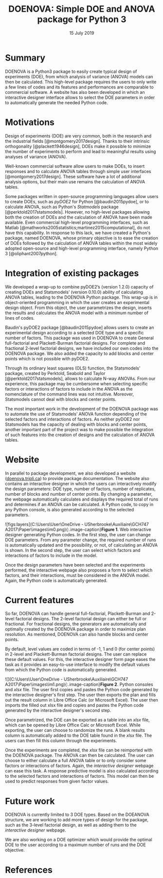 ﻿---
title: 'DOENOVA: Simple DOE and ANOVA package for Python 3'
tags:
  - DOE
  - ANOVA
  - Python
  - N-way ANOVA
authors:
  - name: Francis B. Lavoie
    affiliation: 1
  - name: Ryan Gosselin
    affiliation: 1
affiliations:
 - name: Universite de Sherbrooke, Faculty of Engineering, Department of Chemical & Biotechnological Engineering, 2500 boul. de l'Universite, Sherbrooke, QC, Canada, J1K 2R1
date: 15 July 2019
bibliography: references.bib
---



# Summary

DOENOVA is a Python3 package to easily create typical design of experiments (DOE), from which analysis of variance (ANOVA) models can then be calculated. This high-level package requires the users to only write a few lines of codes and its features and performances are comparable to commercial software. A website has also been developed in which an interactive designer interface allows to select the DOE parameters in order to automatically generate the needed Python code.


# Motivations

Design of experiments (DOE) are very common, both in the research and the industrial fields \[@montgomery2017design]. Thanks to their intrinsic orthogonality \[@plackett1946design], DOEs make it possible to minimize the number of experiments to perform and lead to meaningful results using analyses of variance (ANOVA). 

Well-known commercial software allow users to make DOEs, to insert responses and to calculate ANOVA tables through simple user interfaces [@montgomery2017design]. These software have a lot of additional analysis options, but their main use remains the calculation of ANOVA tables. 

Some packages written in open-source programming languages allow users to create DOEs, such as *pyDOE2* for Python [@baudin2015pydoe], or to calculate ANOVA, such as Python's *Statmodels* package [@perktold2017statsmodels]. However, no high-level packages allowing both the creation of DOEs and the calculation of ANOVA have been made available. Even commercial high-level programming interfaces, such as Matlab [@mathworks2005statistics;martinez2015computational], do not have this capability. In response to this lack, we have created a Python's package, named DOENOVA, whose primary objective is to ease the creation of DOEs followed by the calculation of ANOVA tables within the most widely adopted open-source and high-level programming interface, namely Python 3 [@oliphant2007python].



# Integration of existing packages

We developed a wrap-up to combine pyDOE2’s (version 1.2.0) capacity of creating DOEs and Statsmodels’ (version 0.10.0) ability of calculating ANOVA tables, leading to the DOENOVA Python package. This wrap-up is in object-oriented programming in which the user creates an experimental design object. From this object, the user parametrizes the design, inserts the results and calculates the ANOVA model with a minimum number of lines of codes.

Baudin's pyDOE2 package [@baudin2015pydoe] allows users to create an experimental design according to a selected DOE type and a specific number of factors. This package was used in DOENOVA to create General full-factorial and Plackett-Burman factorial designs. For complete and fractional 2-level factorial designs, we have included our own codes into the DOENOVA package. We also added the capacity to add blocks and center points which is not possible with pyDOE2.

Through its ordinary least squares (OLS) function, the Statsmodels' package, created by Perktold, Seabold and Taylor [@perktold2017statsmodels], allows to calculate N-way ANOVAs. From our experience, this package may be cumbersome when selecting specific factors or interactions of factors to include in the ANOVA as the nomenclature of the command lines was not intuitive. Moreover, Statsmodels cannot deal with blocks and center points.

The most important work in the development of the DOENOVA package was to automate the use of Statsmodels’ ANOVA function depending of the selected factors and interactions of factors. As neither pyDOE2 nor Statsmodels has the capacity of dealing with blocks and center points, another important part of the project was to make possible the integration of such features into the creation of designs and the calculation of ANOVA tables.



# Website

In parallel to package development, we also developed a website ([doenova.tripli.ca](http://doenova.tripli.ca)) to provide package documentation. The website also contains an interactive designer in which the users can interactively modify the design parameters: DOE type, number of factors, number of replicates, number of blocks and number of center points. By changing a parameter, the webpage automatically calculates and displays the required total of runs and determines if an ANOVA can be calculated. A Python code, to copy in any Python console, is also generated according to the selected parameters. 

![figs:layers](C:\Users\User\OneDrive - USherbrooke\Auxiliaire\GCH747 A2017\Paper\images\im0.png){:.image-caption}**Figure 1**. Web interactive designer generating Python codes. In the first step, the user can change DOE parameters. From any parameter change, the required number of runs is automatically updated and the possibility, or not, of calculating an ANOVA is shown. In the second step, the user can select which factors and interactions of factors to include in the model.

Once the design parameters have been selected and the experiments performed, the interactive webpage also proposes a form to select which factors, and their interactions, must be considered in the ANOVA model. Again, the Python code is automatically generated.



# Current features

So far, DOENOVA can handle general full-factorial, Plackett-Burman and 2-level factorial designs. The 2-level factorial design can either be full or fractional. For fractional designs, the generators are automatically and optimally created by the DOENOVA package in order to maximize plan resolution. As mentioned, DOENOVA can also handle blocks and center points.

By default, level values are coded in terms of -1, 1 and 0 (for center points) in 2-level and Plackett-Burman factorial designs. The user can replace these default values. For this, the interactive designer form page eases the task as it provides an easy-to-use interface to modify the default values from which the Python code is automatically generated.

![](C:\Users\User\OneDrive - USherbrooke\Auxiliaire\GCH747 A2017\Paper\images\im1.png){:.image-caption}**Figure 2**. Python consoles and *xlsx* file. The user first copies and pastes the Python code generated by the interactive designer's first step. The user then exports the plan and fills out the result column in Libre Office Calc (or Microsoft Excel). The user then imports the filled out xlsx file and copies and pastes the Python code generated by the interactive designer's second step.



Once parametrized, the DOE can be exported as a table into an *xlsx* file, which can be opened by Libre Office Calc or Microsoft Excel. While exporting, the user can choose to randomize the runs. A blank results column is automatically added to the DOE table found in the *xlsx* file. The users can then fill this column through the experiments.

Once the experiments are completed, the *xlsx* file can be reimported with the DOENOVA package. The ANOVA can then be calculated. The user can choose to either calculate a full ANOVA table or to only consider some factors or interactions of factors. Again, the *interactive designer* webpage can ease this task. A response predictive model is also calculated according to the selected factors and interactions of factors.  This model can then be used to predict responses from given factor values.



# Future work
DOENOVA is currently limited to 3 DOE types. Based on the DOEANOVA structure, we are working to add more types of design for the package, such as the 3-level factorial design, as well as adding them to the *interactive designer* webpage. 

We are also working on a DOE optimizer which would provide the optimal DOE to the user according to a maximum number of runs and the DOE objective.


# References
